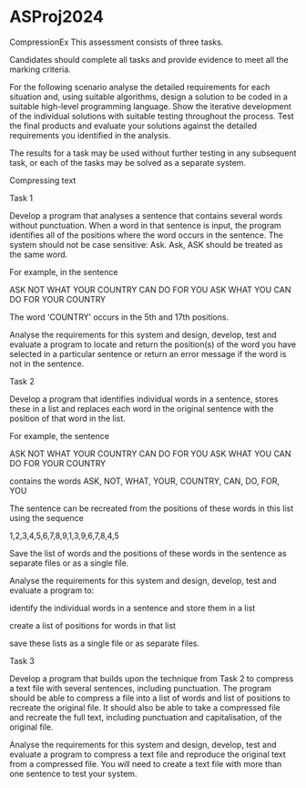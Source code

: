 # ASProj2024
CompressionEx
This assessment consists of three tasks. 

Candidates should complete all tasks and provide evidence to meet all the marking criteria. 

For the following scenario analyse the detailed requirements for each situation and, using suitable algorithms, design a solution to be coded in a suitable high-level programming language. Show the iterative development of the individual solutions with suitable testing throughout the process. Test the final products and evaluate your solutions against the detailed requirements you identified in the analysis. 

The results for a task may be used without further testing in any subsequent task, or each of the tasks may be solved as a separate system. 

Compressing text 

Task 1 

Develop a program that analyses a sentence that contains several words without punctuation. When a word in that sentence is input, the program identifies all of the positions where the word occurs in the sentence. The system should not be case sensitive: Ask. Ask, ASK should be treated as the same word. 

For example, in the sentence 

ASK NOT WHAT YOUR COUNTRY CAN DO FOR YOU ASK WHAT YOU CAN DO FOR YOUR COUNTRY 

The word ‘COUNTRY’ occurs in the 5th and 17th positions. 

Analyse the requirements for this system and design, develop, test and evaluate a program to locate and return the position(s) of the word you have selected in a particular sentence or return an error message if the word is not in the sentence. 

Task 2 

Develop a program that identifies individual words in a sentence, stores these in a list and replaces each word in the original sentence with the position of that word in the list. 

For example, the sentence 

ASK NOT WHAT YOUR COUNTRY CAN DO FOR YOU ASK WHAT YOU CAN DO FOR YOUR COUNTRY 

contains the words ASK, NOT, WHAT, YOUR, COUNTRY, CAN, DO, FOR, YOU 

The sentence can be recreated from the positions of these words in this list using the sequence 

1,2,3,4,5,6,7,8,9,1,3,9,6,7,8,4,5 

Save the list of words and the positions of these words in the sentence as separate files or as a single file. 

Analyse the requirements for this system and design, develop, test and evaluate a program to: 

identify the individual words in a sentence and store them in a list  

create a list of positions for words in that list 

save these lists as a single file or as separate files. 

Task 3 

Develop a program that builds upon the technique from Task 2 to compress a text file with several sentences, including punctuation. The program should be able to compress a file into a list of words and list of positions to recreate the original file. It should also be able to take a compressed file and recreate the full text, including punctuation and capitalisation, of the original file. 

Analyse the requirements for this system and design, develop, test and evaluate a program to compress a text file and reproduce the original text from a compressed file. You will need to create a text file with more than one sentence to test your system. 

 

 
